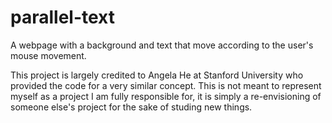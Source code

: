 # parallel-text
A webpage with a background and text that move according to the user's mouse movement.


This project is largely credited to Angela He at Stanford University who provided the code for a very similar concept. This is not meant to represent myself as a project I am fully responsible for, it is simply a re-envisioning of someone else's project for the sake of studing new things. 
